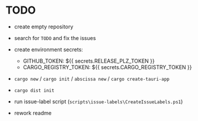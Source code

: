 # TODO

- create empty repository

- search for `TODO` and fix the issues

- create environment secrets:
  - GITHUB_TOKEN: ${{ secrets.RELEASE_PLZ_TOKEN }}
  - CARGO_REGISTRY_TOKEN: ${{ secrets.CARGO_REGISTRY_TOKEN }}

- `cargo new` / `cargo init` / `abscissa new` / `cargo create-tauri-app`

- `cargo dist init`

- run issue-label script (`scripts\issue-labels\CreateIssueLabels.ps1`)

- rework readme
